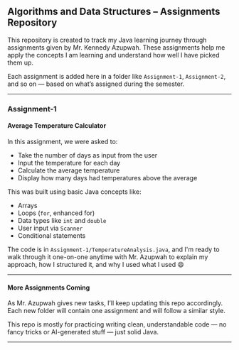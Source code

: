 ## Algorithms and Data Structures – Assignments Repository

This repository is created to track my Java learning journey through assignments given by Mr. Kennedy Azupwah. These assignments help me apply the concepts I am learning and understand how well I have picked them up.

Each assignment is added here in a folder like `Assignment-1`, `Assignment-2`, and so on — based on what’s assigned during the semester.

---

### Assignment-1

#### Average Temperature Calculator

In this assignment, we were asked to:
- Take the number of days as input from the user
- Input the temperature for each day
- Calculate the average temperature
- Display how many days had temperatures above the average

This was built using basic Java concepts like:
- Arrays
- Loops (`for`, enhanced for)
- Data types like `int` and `double`
- User input via `Scanner`
- Conditional statements

The code is in `Assignment-1/TemperatureAnalysis.java`, and I'm ready to walk through it one-on-one anytime with Mr. Azupwah to explain my approach, how I structured it, and why I used what I used 😄

---

#### More Assignments Coming

As Mr. Azupwah gives new tasks, I’ll keep updating this repo accordingly. Each new folder will contain one assignment and will follow a similar style.

This repo is mostly for practicing writing clean, understandable code — no fancy tricks or AI-generated stuff — just solid Java.

---